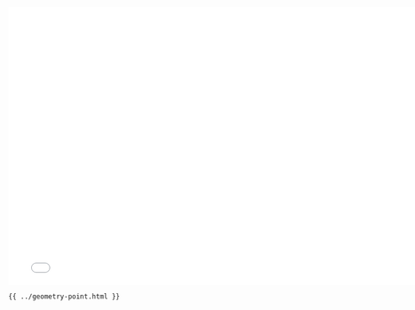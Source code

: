 <iframe src="../../geometry-point.html" width="770" height="500" frameBorder="0" seamless="seamless">
</iframe>

```html
{{ ../geometry-point.html }}
```